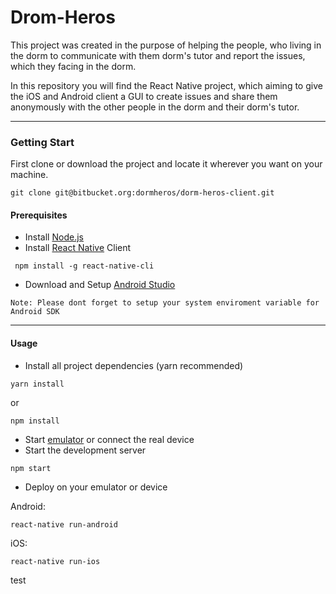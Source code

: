 

# Drom-Heros

This project was created in the purpose of helping the people, who living in the dorm to communicate with them dorm's tutor and report the issues, which they facing in the dorm. 

In this repository you will find the React Native project, which aiming to give the iOS and Android client a GUI to create issues and share them anonymously with the other people in the dorm and their dorm's tutor.

---

### Getting Start
First clone or download the project and locate it wherever you want on your machine.
```
git clone git@bitbucket.org:dormheros/dorm-heros-client.git
```
#### Prerequisites

* Install [Node.js](https://nodejs.org/en/)
* Install [React Native](https://facebook.github.io/react-native/docs/getting-started) Client
```
 npm install -g react-native-cli
```
* Download and Setup [Android Studio](https://developer.android.com/studio)
```
Note: Please dont forget to setup your system enviroment variable for Android SDK
```
---

#### Usage
* Install all project dependencies (yarn recommended)
```
yarn install 
```
 or 
```
npm install 
```
* Start [emulator](https://developer.android.com/studio/run/emulator) or connect the real device
* Start the development server 

```
npm start
```

* Deploy on your emulator or device 
 
Android:
```
react-native run-android 
```
iOS:
```
react-native run-ios 
```
test